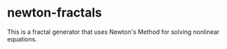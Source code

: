 # newton-fractals
This is a fractal generator that uses Newton's Method for solving nonlinear equations.
